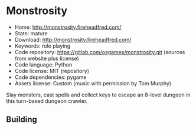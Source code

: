 # Monstrosity

- Home: http://monstrosity.fireheadfred.com/
- State: mature
- Download: http://monstrosity.fireheadfred.com/
- Keywords: role playing
- Code repository: https://gitlab.com/osgames/monstrosity.git (sources from website plus license)
- Code language: Python
- Code license: MIT (repository)
- Code dependencies: pygame
- Assets license: Custom (music with permission by Tom Murphy)

Slay monsters, cast spells and collect keys to escape an 8-level dungeon in this turn-based dungeon crawler.

## Building
